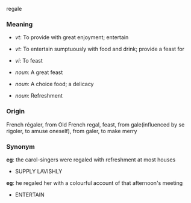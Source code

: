 regale
### Meaning
+ _vt_: To provide with great enjoyment; entertain
+ _vt_: To entertain sumptuously with food and drink; provide a feast for
+ _vi_: To feast

+ _noun_: A great feast
+ _noun_: A choice food; a delicacy
+ _noun_: Refreshment

### Origin

French régaler, from Old French regal, feast, from gale(influenced by se rigoler, to amuse oneself), from galer, to make merry

### Synonym

__eg__: the carol-singers were regaled with refreshment at most houses

+ SUPPLY LAVISHLY

__eg__: he regaled her with a colourful account of that afternoon's meeting

+ ENTERTAIN


